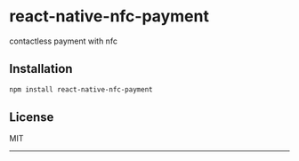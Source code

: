 # react-native-nfc-payment

contactless payment with nfc

## Installation

```sh
npm install react-native-nfc-payment
```

## License

MIT

---